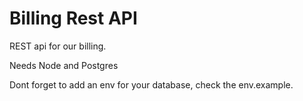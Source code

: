 # Billing Rest API
REST api for our billing.

Needs Node and Postgres

Dont forget to add an env for your database, check the env.example.